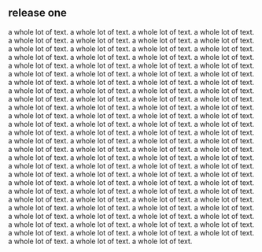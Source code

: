 ## release one
a whole lot of text. a whole lot of text. a whole lot of text. a whole lot of text. a whole lot of text. a whole lot of text. a whole lot of text. a whole lot of text. a whole lot of text. a whole lot of text. a whole lot of text. a whole lot of text. a whole lot of text. a whole lot of text. a whole lot of text. a whole lot of text. a whole lot of text. a whole lot of text. a whole lot of text. a whole lot of text. a whole lot of text. a whole lot of text. a whole lot of text. a whole lot of text. a whole lot of text. a whole lot of text. a whole lot of text. a whole lot of text. a whole lot of text. a whole lot of text. a whole lot of text. a whole lot of text. a whole lot of text. a whole lot of text. a whole lot of text. a whole lot of text. a whole lot of text. a whole lot of text. a whole lot of text. a whole lot of text. a whole lot of text. a whole lot of text. a whole lot of text. a whole lot of text. a whole lot of text. a whole lot of text. a whole lot of text. a whole lot of text. a whole lot of text. a whole lot of text. a whole lot of text. a whole lot of text. a whole lot of text. a whole lot of text. a whole lot of text. a whole lot of text. a whole lot of text. a whole lot of text. a whole lot of text. a whole lot of text. a whole lot of text. a whole lot of text. a whole lot of text. a whole lot of text. a whole lot of text. 
a whole lot of text. a whole lot of text. a whole lot of text. a whole lot of text. a whole lot of text. a whole lot of text. a whole lot of text. a whole lot of text. a whole lot of text. a whole lot of text. a whole lot of text. a whole lot of text. a whole lot of text. a whole lot of text. a whole lot of text. a whole lot of text. a whole lot of text. a whole lot of text. a whole lot of text. a whole lot of text. a whole lot of text. a whole lot of text. a whole lot of text. a whole lot of text. a whole lot of text. a whole lot of text. a whole lot of text. a whole lot of text. a whole lot of text. a whole lot of text. a whole lot of text. a whole lot of text. a whole lot of text. a whole lot of text. a whole lot of text. a whole lot of text. a whole lot of text. a whole lot of text. 
